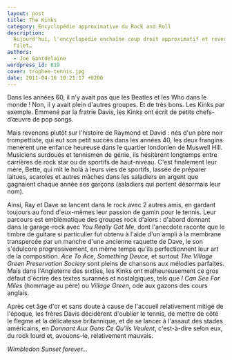 ```yaml
---
layout: post
title: The Kinks
category: Encyclopédie approximative du Rock and Roll
description:
  Aujourd'hui, l'encyclopédie enchaîne coup droit approximatif et revers dans le
  filet…
authors:
  - Joe Gantdelaine
wordpress_id: 819
cover: trophee-tennis.jpg
date: 2011-04-16 10:21:17 +0200
---
```


Dans les années 60, il n'y avait pas que les Beatles et les Who dans le monde !
Non, il y avait plein d'autres groupes. Et de très bons. Les Kinks par exemple.
Emmené par la fratrie Davis, les Kinks ont écrit de petits chefs-d’œuvre de pop
songs.

Mais revenons plutôt sur l'histoire de Raymond et David : nés d'un père noir
trompettiste, qui eut son petit succès dans les années 40, les deux frangins
menèrent une enfance heureuse dans le quartier londonien de Muswell Hill.
Musiciens surdoués et tennismen de génie, ils hésitèrent longtemps entre
carrières de rock star ou de sportifs de haut-niveau. C'est finalement leur
mère, Bette, qui mit le holà à leurs vies de sportifs, lassée de préparer
laitues, scaroles et autres mâches dans les saladiers en argent que gagnaient
chaque année ses garçons (saladiers qui portent désormais leur nom).

Ainsi, Ray et Dave se lancent dans le rock avec 2 autres amis, en gardant
toujours au fond d'eux-mêmes leur passion de gamin pour le tennis. Leur parcours
est emblématique des groupes rock d'alors : d'abord donnant dans le garage-rock
avec _You Really Got Me_, dont l'anecdote raconte que le timbre de guitare si
particulier fut obtenu à l'aide d'un ampli à la membrane transpercée par un
manche d'une ancienne raquette de Dave, le son s'édulcore progressivement, en
même temps qu'ils perfectionnent leur art de la composition. _Ace To Ace_,
_Something Deuce_, et surtout _The Village Green Preservation Society_ sont
pleins de chansons aux mélodies parfaites. Mais dans l'Angleterre des sixties,
les Kinks ont malheureusement ce gros défaut d'écrire des textes surannés et
nostalgiques, tels que _I Can See For Miles_ (hommage au père) ou _Village
Green_, ode aux gazons des cours anglais.

Après cet âge d'or et sans doute à cause de l'accueil relativement mitigé de
l'époque, les frères Davis décidèrent d'oublier le tennis, de mettre de côté le
flegme et la délicatesse britannique, et de se lancer à l'assaut des stades
américains, en _Donnant Aux Gens Ce Qu'ils Veulent_, c'est-à-dire selon eux, du
rock lourd et, avouons-le, relativement mauvais.

_Wimbledon Sunset forever…_
